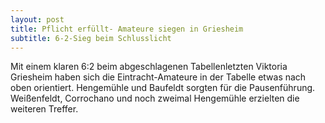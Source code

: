 ```yaml
---
layout: post
title: Pflicht erfüllt- Amateure siegen in Griesheim
subtitle: 6-2-Sieg beim Schlusslicht
---
```


Mit einem klaren 6:2 beim abgeschlagenen Tabellenletzten Viktoria Griesheim haben sich die Eintracht-Amateure in der Tabelle etwas nach oben orientiert. Hengemühle und Baufeldt sorgten für die Pausenführung. Weißenfeldt, Corrochano und noch zweimal Hengemühle erzielten die weiteren Treffer.



